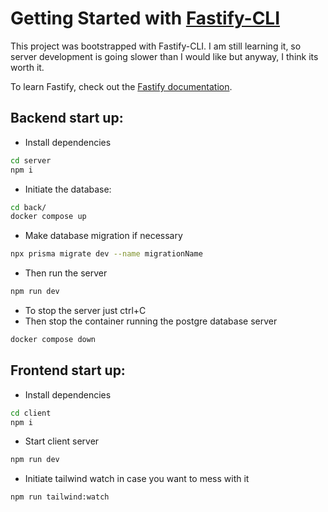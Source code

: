 # Getting Started with [Fastify-CLI](https://www.npmjs.com/package/fastify-cli)

This project was bootstrapped with Fastify-CLI. I am still learning it, so server development is going slower than I would like but anyway, I think its worth it.

To learn Fastify, check out the [Fastify documentation](https://www.fastify.io/docs/latest/).

## Backend start up:

- Install dependencies

```Bash
cd server
npm i
```

- Initiate the database:

```bash
cd back/
docker compose up
```

- Make database migration if necessary

```Bash
npx prisma migrate dev --name migrationName
```

- Then run the server

```Bash
npm run dev
```

- To stop the server just ctrl+C
- Then stop the container running the postgre database server

```Bash
docker compose down
```

## Frontend start up:

- Install dependencies

```Bash
cd client
npm i
```

- Start client server

```Bash
npm run dev
```

- Initiate tailwind watch in case you want to mess with it

```Bash
npm run tailwind:watch
```
